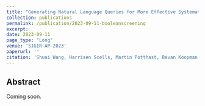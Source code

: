 ```yaml
---
title: "Generating Natural Language Queries for More Effective Systematic Review Screening Prioritisation"
collection: publications
permalink: /publication/2023-09-11-booleanscreening
excerpt: 
date: 2023-09-11
page_type: "Long"
venue: 'SIGIR-AP-2023'
paperurl: ''
citation: 'Shuai Wang, Harrisen Scells, Martin Potthast, Bevan Koopman and Guido Zuccon. 2023. Generating Natural Language Queries for More Effective Systematic Review Screening Prioritisation. In Proceedings of the nternational ACM SIGIR Conference on Information Retrieval in the Asia Pacific November 26-29, 2023 (SIGIR-AP 2023).'
---
```

## Abstract
Coming soon.